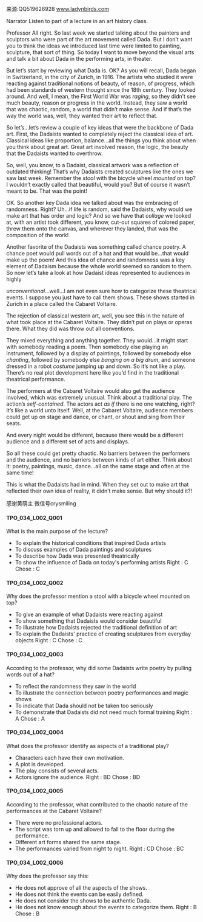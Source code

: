 来源:QQ519626928 www.ladynbirds.com

Narrator
Listen to part of a lecture in an art history class.

Professor
All right. So last week we started talking about the painters and sculptors who were part of the art movement called Dada. But I don’t want you to think the ideas we introduced last time were limited to painting, sculpture, that sort of thing. So today I want to move beyond the visual arts and talk a bit about Dada in the performing arts, in theater.

But let’s start by reviewing what Dada is. OK? As you will recall, Dada began in Switzerland, in the city of Zurich, in 1916. The artists who studied it were reacting against traditional notions of beauty, of reason, of progress, which had been standards of western thought since the 18th century. They looked around. And well, I mean, the First World War was *raging*, so they didn’t see much beauty, reason or progress in the world. Instead, they saw a world that was chaotic, random, a world that didn’t make sense. And if that’s the way the world was, well, they wanted their art to reflect that. 

So let’s…let’s review a couple of key ideas that were the backbone of Dada art.
First, the Dadaists wanted to completely reject the classical idea of art. Classical ideas like proportion, balance…all the things you think about when you think about great art. Great art involved reason, the logic, the beauty that the Dadaists wanted to overthrow.

So, well, you know, to a Dadaist, classical artwork was a reflection of outdated thinking! That’s why Dadaists created sculptures like the ones we saw last week. Remember the *stool* with the bicycle wheel *mounted* on top? I wouldn’t exactly called that beautiful, would you? But of course it wasn’t meant to be. That was the point! 

OK. 
So another key Dada idea we talked about was the embracing of randomness. Right? Uh…if life is random, said the Dadaists, why would we make art that has order and logic? And so we have that *collage* we looked at, with an artist took different, you know, cut-out squares of colored paper, threw them onto the canvas, and wherever they landed, that was the composition of the work! 

Another favorite of the Dadaists was something called chance poetry. A chance poet would pull words out of a hat and that would be…that would make up the poem! And this idea of chance and randomness was a key element of Dadaism because the whole world seemed so random to them. 
So now let’s take a look at how Dadaist ideas represented to audiences in highly 

*unconventional*…well…I am not even sure how to categorize these theatrical events. I suppose you just have to call them shows. These shows started in Zurich in a place called the Cabaret Voltaire. 

The rejection of classical western art, well, you see this in the nature of what took place at the Cabaret Voltaire. They didn’t put on plays or operas there. What they did was throw out all conventions. 

They mixed everything and anything together. They would…it might start with somebody reading a poem. Then somebody else playing an instrument, followed by a display of paintings, followed by somebody else *chanting*, followed by somebody else *banging on a big drum*, and someone dressed in a robot *costume* jumping up and down. So it’s not like a play. There’s no real plot development here like you’d find in the traditional theatrical performance. 

The performers at the Cabaret Voltaire would also get the audience involved, which was extremely unusual. Think about a traditional play. The action’s *self-contained*. The actors act *as if* there is no one watching, right? It’s like a world unto itself. Well, at the Cabaret Voltaire, audience members could get up on stage and dance, or chant, or shout and sing from their seats. 

And every night would be different, because there would be a different audience and a different set of acts and displays. 

So all these could get pretty chaotic. No barriers between the performers and the audience, and no barriers between kinds of art either. Think about it: poetry, paintings, music, dance…all on the same stage and often at the same time! 

This is what the Dadaists had in mind. When they set out to make art that reflected their own idea of reality, it didn’t make sense. But why should it?!

感谢黄萌主 微信号crysmiling

#### TPO_034_L002_Q001
What is the main purpose of the lecture?
- To explain the historical conditions that inspired Dada artists
- To discuss examples of Dada paintings and sculptures
- To describe how Dada was presented theatrically
- To show the influence of Dada on today's performing artists
Right : C	Chose : C


#### TPO_034_L002_Q002
Why does the professor mention a stool with a bicycle wheel mounted on top?
- To give an example of what Dadaists were reacting against
- To show something that Dadaists would consider beautiful
- To illustrate how Dadaists rejected the traditional definition of art
- To explain the Dadaists' practice of creating sculptures from everyday objects
Right : C	Chose : C


#### TPO_034_L002_Q003
According to the professor, why did some Dadaists write poetry by pulling words out of a hat?
- To reflect the randomness they saw in the world
- To illustrate the connection between poetry performances and magic shows
- To indicate that Dada should not be taken too seriously
- To demonstrate that Dadaists did not need much formal training
Right : A	Chose : A


#### TPO_034_L002_Q004
What does the professor identify as aspects of a traditional play?
- Characters each have their own motivation.
- A plot is developed.
- The play consists of several acts.
- Actors ignore the audience.
Right : BD	Chose :  BD


#### TPO_034_L002_Q005
According to the professor, what contributed to the chaotic nature of the performances at the Cabaret Voltaire?
- There were no professional actors.
- The script was torn up and allowed to fall to the floor during the performance.
- Different art forms shared the same stage.
- The performances varied from night to night.
Right : CD	Chose :  BC


#### TPO_034_L002_Q006
Why does the professor say this:
- He does not approve of all the aspects of the shows.
- He does not think the events can be easily defined.
- He does not consider the shows to be authentic Dada.
- He does not know enough about the events to categorize them.
Right : B	Chose : B
